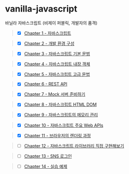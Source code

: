 # vanilla-javascript

바닐라 자바스크립트 (비제이 퍼블릭, 개발자의 품격)

> - [x] [Chapter 1 - 자바스크립트](https://github.com/ding-co/vanilla-javascript/tree/main/code/ch01)

> - [x] [Chapter 2 - 개발 환경 구성](https://github.com/ding-co/vanilla-javascript/tree/main/code/ch02)

> - [x] [Chapter 3 - 자바스크립트 기본 문법](https://github.com/ding-co/vanilla-javascript/tree/main/code/ch03)

> - [x] [Chapter 4 - 자바스크립트 내장 객체](https://github.com/ding-co/vanilla-javascript/tree/main/code/ch04)

> - [x] [Chapter 5 - 자바스크립트 고급 문법](https://github.com/ding-co/vanilla-javascript/tree/main/code/ch05)

> - [x] [Chapter 6 - REST API](https://github.com/ding-co/vanilla-javascript/tree/main/code/ch06)

> - [x] [Chapter 7 - Mock 서버 준비하기](https://github.com/ding-co/vanilla-javascript/tree/main/code/ch07)

> - [x] [Chapter 8 - 자바스크립트 HTML DOM](https://github.com/ding-co/vanilla-javascript/tree/main/code/ch08)

> - [x] [Chapter 9 - 자바스크립트의 메모리 관리](https://github.com/ding-co/vanilla-javascript/tree/main/code/ch09)

> - [x] [Chapter 10 - 자바스크립트 주요 Web APIs](https://github.com/ding-co/vanilla-javascript/tree/main/code/ch10)

> - [x] [Chapter 11 - 브라우저의 렌더링 과정](https://github.com/ding-co/vanilla-javascript/tree/main/code/ch11)

> - [ ] [Chapter 12 - 자바스크립트 라이브러리 직접 구현해보기](https://github.com/ding-co/vanilla-javascript/tree/main/code/ch12)

> - [ ] [Chapter 13 - SNS 로그인](https://github.com/ding-co/vanilla-javascript/tree/main/code/ch13)

> - [ ] [Chapter 14 - 실습 예제](https://github.com/ding-co/vanilla-javascript/tree/main/code/ch14)
